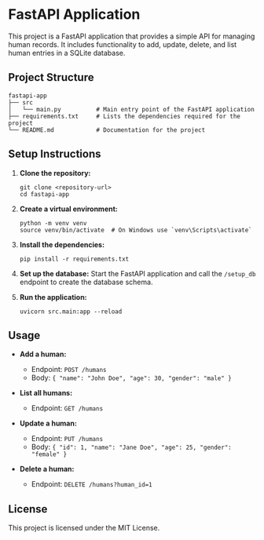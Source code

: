 # FastAPI Application

This project is a FastAPI application that provides a simple API for managing human records. It includes functionality to add, update, delete, and list human entries in a SQLite database.

## Project Structure

```
fastapi-app
├── src
│   └── main.py          # Main entry point of the FastAPI application
├── requirements.txt     # Lists the dependencies required for the project
└── README.md            # Documentation for the project
```

## Setup Instructions

1. **Clone the repository:**
   ```
   git clone <repository-url>
   cd fastapi-app
   ```

2. **Create a virtual environment:**
   ```
   python -m venv venv
   source venv/bin/activate  # On Windows use `venv\Scripts\activate`
   ```

3. **Install the dependencies:**
   ```
   pip install -r requirements.txt
   ```

4. **Set up the database:**
   Start the FastAPI application and call the `/setup_db` endpoint to create the database schema.

5. **Run the application:**
   ```
   uvicorn src.main:app --reload
   ```

## Usage

- **Add a human:**
  - Endpoint: `POST /humans`
  - Body: `{ "name": "John Doe", "age": 30, "gender": "male" }`

- **List all humans:**
  - Endpoint: `GET /humans`

- **Update a human:**
  - Endpoint: `PUT /humans`
  - Body: `{ "id": 1, "name": "Jane Doe", "age": 25, "gender": "female" }`

- **Delete a human:**
  - Endpoint: `DELETE /humans?human_id=1`

## License

This project is licensed under the MIT License.